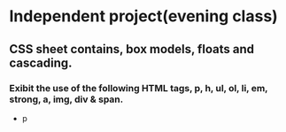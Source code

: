 
# Independent project(evening class)

## CSS sheet contains, box models, floats and cascading.
### Exibit the use of the following HTML tags, p, h, ul, ol, li, em, strong, a, img, div & span.
* p
